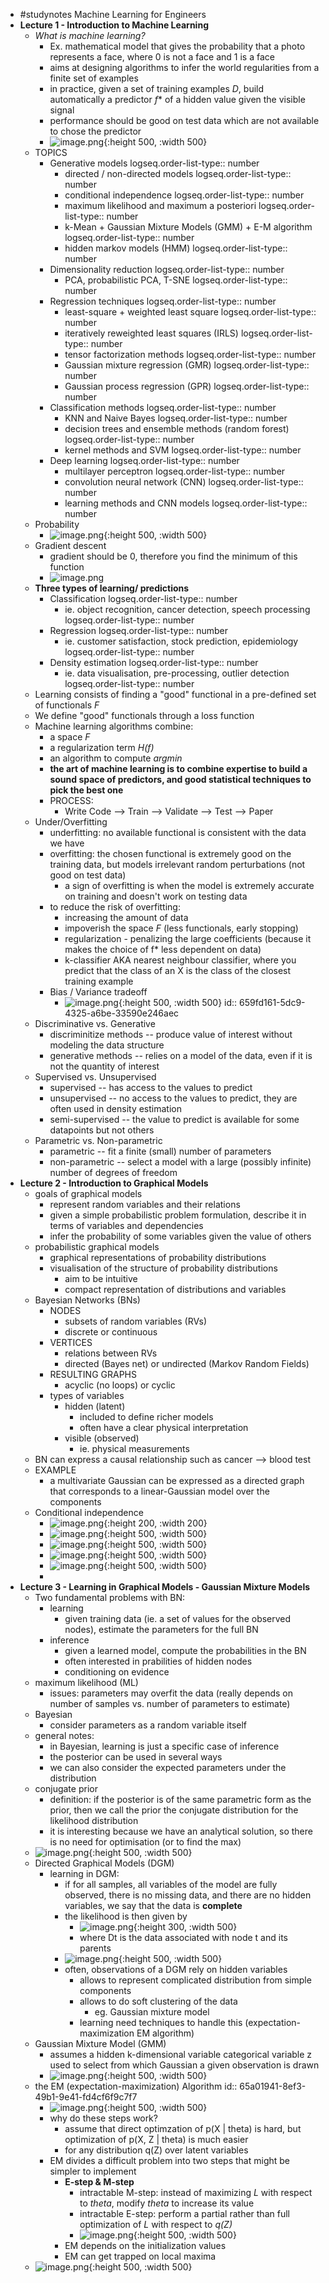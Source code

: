 - #studynotes Machine Learning for Engineers
- **Lecture 1 - Introduction to Machine Learning**
	- *What is machine learning?*
		- Ex. mathematical model that gives the probability that a photo represents a face, where 0 is not a face and 1 is a face
		- aims at designing algorithms to infer the world regularities from a finite set of examples
		- in practice, given a set of training examples *D*, build automatically a predictor *f** of a hidden value given the visible signal
		- performance should be good on test data which are not available to chose the predictor
		- ![image.png](../assets/image_1704969094657_0.png){:height 500, :width 500}
	- TOPICS
		- Generative models
		  logseq.order-list-type:: number
			- directed / non-directed models
			  logseq.order-list-type:: number
			- conditional independence
			  logseq.order-list-type:: number
			- maximum likelihood and maximum a posteriori
			  logseq.order-list-type:: number
			- k-Mean + Gaussian Mixture Models (GMM) + E-M algorithm
			  logseq.order-list-type:: number
			- hidden markov models (HMM)
			  logseq.order-list-type:: number
		- Dimensionality reduction
		  logseq.order-list-type:: number
			- PCA, probabilistic PCA, T-SNE
			  logseq.order-list-type:: number
		- Regression techniques
		  logseq.order-list-type:: number
			- least-square + weighted least square
			  logseq.order-list-type:: number
			- iteratively reweighted least squares (IRLS)
			  logseq.order-list-type:: number
			- tensor factorization methods
			  logseq.order-list-type:: number
			- Gaussian mixture regression (GMR)
			  logseq.order-list-type:: number
			- Gaussian process regression (GPR)
			  logseq.order-list-type:: number
		- Classification methods
		  logseq.order-list-type:: number
			- KNN and Naive Bayes
			  logseq.order-list-type:: number
			- decision trees and ensemble methods (random forest)
			  logseq.order-list-type:: number
			- kernel methods and SVM
			  logseq.order-list-type:: number
		- Deep learning
		  logseq.order-list-type:: number
			- multilayer perceptron
			  logseq.order-list-type:: number
			- convolution neural network (CNN)
			  logseq.order-list-type:: number
			- learning methods and CNN models
			  logseq.order-list-type:: number
	- Probability
		- ![image.png](../assets/image_1704969740735_0.png){:height 500, :width 500}
	- Gradient descent
		- gradient should be 0, therefore you find the minimum of this function
		- ![image.png](../assets/image_1704970709944_0.png)
	- **Three types of learning/ predictions**
		- Classification
		  logseq.order-list-type:: number
			- ie. object recognition, cancer detection, speech processing
			  logseq.order-list-type:: number
		- Regression
		  logseq.order-list-type:: number
			- ie. customer satisfaction, stock prediction, epidemiology
			  logseq.order-list-type:: number
		- Density estimation
		  logseq.order-list-type:: number
			- ie. data visualisation, pre-processing, outlier detection
			  logseq.order-list-type:: number
	- Learning consists of finding a "good" functional in a pre-defined set of functionals *F*
	- We define "good" functionals through a loss function
	- Machine learning algorithms combine:
		- a space *F*
		- a regularization term *H(f)*
		- an algorithm to compute *argmin*
		- **the art of machine learning is to combine expertise to build a sound space of predictors, and good statistical techniques to pick the best one**
		- PROCESS:
			- Write Code --> Train --> Validate --> Test --> Paper
	- Under/Overfitting
		- underfitting: no available functional is consistent with the data we have
		- overfitting: the chosen functional is extremely good on the training data, but models irrelevant random perturbations (not good on test data)
			- a sign of overfitting is when the model is extremely accurate on training and doesn't work on testing data
		- to reduce the risk of overfitting:
			- increasing the amount of data
			- impoverish the space *F* (less functionals, early stopping)
			- regularization - penalizing the large coefficients (because it makes the choice of f* less dependent on data)
			- k-classifier AKA nearest neighbour classifier, where you predict that the class of an X is the class of the closest training example
		- Bias / Variance tradeoff
			- ![image.png](../assets/image_1704972686975_0.png){:height 500, :width 500}
			  id:: 659fd161-5dc9-4325-a6be-33590e246aec
	- Discriminative vs. Generative
		- discriminitize methods -- produce value of interest without modeling the data structure
		- generative methods -- relies on a model of the data, even if it is not the quantity of interest
	- Supervised vs. Unsupervised
		- supervised -- has access to the values to predict
		- unsupervised -- no access to the values to predict, they are often used in density estimation
		- semi-supervised -- the value to predict is available for some datapoints but not others
	- Parametric vs. Non-parametric
		- parametric -- fit a finite (small) number of parameters
		- non-parametric -- select a model with a large (possibly infinite) number of degrees of freedom
- **Lecture 2 - Introduction to Graphical Models**
	- goals of graphical models
		- represent random variables and their relations
		- given a simple probabilistic problem formulation, describe it in terms of variables and dependencies
		- infer the probability of some variables given the value of others
	- probabilistic graphical models
		- graphical representations of probability distributions
		- visualisation of the structure of probability distributions
			- aim to be intuitive
			- compact representation of distributions and variables
	- Bayesian Networks (BNs)
		- NODES
			- subsets of random variables (RVs)
			- discrete or continuous
		- VERTICES
			- relations between RVs
			- directed (Bayes net) or undirected (Markov Random Fields)
		- RESULTING GRAPHS
			- acyclic (no loops) or cyclic
		- types of variables
			- hidden (latent)
				- included to define richer models
				- often have a clear physical interpretation
			- visible (observed)
				- ie. physical measurements
	- BN can express a causal relationship such as cancer --> blood test
	- EXAMPLE
		- a multivariate Gaussian can be expressed as a directed graph that corresponds to
		  a linear-Gaussian model over the components
	- Conditional independence
		- ![image.png](../assets/image_1704982290845_0.png){:height 200, :width 200}
		- ![image.png](../assets/image_1704982387763_0.png){:height 500, :width 500}
		- ![image.png](../assets/image_1704982494472_0.png){:height 500, :width 500}
		- ![image.png](../assets/image_1704984773698_0.png){:height 500, :width 500}
		- ![image.png](../assets/image_1704984789076_0.png){:height 500, :width 500}
		-
- **Lecture 3 - Learning in Graphical Models - Gaussian Mixture Models**
	- Two fundamental problems with BN:
		- learning
			- given training data (ie. a set of values for the observed nodes), estimate the parameters for the full BN
		- inference
			- given a learned model, compute the probabilities in the BN
			- often interested in prabilities of hidden nodes
			- conditioning on evidence
	- maximum likelihood (ML)
		- issues: parameters may overfit the data (really depends on number of samples vs. number of parameters to estimate)
	- Bayesian
		- consider parameters as a random variable itself
	- general notes:
		- in Bayesian, learning is just a specific case of inference
		- the posterior can be used in several ways
		- we can also consider the expected parameters under the distribution
	- conjugate prior
		- definition: if the posterior is of the same parametric form as the prior, then we call the prior the conjugate distribution for the likelihood distribution
		- it is interesting because we have an analytical solution, so there is no need for optimisation (or to find the max)
	- ![image.png](../assets/image_1704989811928_0.png){:height 500, :width 500}
	- Directed Graphical Models (DGM)
		- learning in DGM:
			- if for all samples, all variables of the model are fully observed, there is no missing data, and there are no hidden variables, we say that the data is **complete**
			- the likelihood is then given by
				- ![image.png](../assets/image_1704990063252_0.png){:height 300, :width 500}
				- where Dt is the data associated with node t and its parents
			- ![image.png](../assets/image_1704990203738_0.png){:height 500, :width 500}
			- often, observations of a DGM rely on hidden variables
				- allows to represent complicated distribution from simple components
				- allows to do soft clustering of the data
					- eg. Gaussian mixture model
				- learning need techniques to handle this (expectation-maximization EM algorithm)
	- Gaussian Mixture Model (GMM)
		- assumes a hidden k-dimensional variable categorical variable z used to select from which Gaussian a given observation is drawn
		- ![image.png](../assets/image_1704991023079_0.png){:height 500, :width 500}
	- the EM (expectation-maximization) Algorithm
	  id:: 65a01941-8ef3-49b1-9e41-fd4cf6f9c7f7
		- ![image.png](../assets/image_1704991658484_0.png){:height 500, :width 500}
		- why do these steps work?
			- assume that direct optimzation of p(X | theta) is hard, but optimization of p(X, Z | theta) is much easier
			- for any distribution q(Z) over latent variables
		- EM divides a difficult problem into two steps that might be simpler to implement
			- **E-step & M-step**
				- intractable M-step: instead of maximizing *L* with respect to *theta*, modify *theta* to increase its value
				- intractable E-step: perform a partial rather than full optimization of *L* with respect to *q(Z)*
				- ![image.png](../assets/image_1705050298520_0.png){:height 500, :width 500}
			- EM depends on the initialization values
			- EM can get trapped on local maxima
	- ![image.png](../assets/image_1704993490704_0.png){:height 500, :width 500}